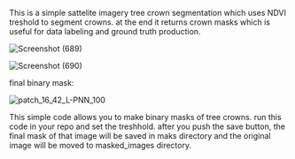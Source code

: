 This is a simple sattelite imagery tree crown segmentation which uses NDVI treshold to segment crowns. at the end it returns crown masks which is useful for data labeling and ground truth production.

![Screenshot (689)](https://github.com/user-attachments/assets/7f9433b6-b642-4794-8454-2fd7d5f1bc42)

![Screenshot (690)](https://github.com/user-attachments/assets/76992b3e-5910-43f9-b95c-1973e60320fe)

final binary mask:


![patch_16_42_L-PNN_100](https://github.com/user-attachments/assets/0c9cdc03-ea2d-4e61-85d3-8bc235102ee0)


This simple code allows you to make binary masks of tree crowns. run this code in your repo and set the treshhold. after you push the save button, the final mask of that image will be saved in maks directory and the original image will be moved to masked_images directory.
